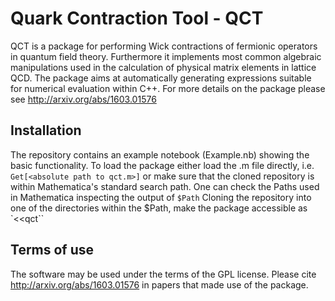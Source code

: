 # Quark Contraction Tool - QCT
QCT is a package for performing Wick contractions of fermionic operators in
quantum field theory. Furthermore it implements most common algebraic
manipulations used in the calculation of physical matrix elements in lattice
QCD. The package aims at automatically generating expressions suitable for
numerical evaluation within C++. For more details on the package please see 
http://arxiv.org/abs/1603.01576

## Installation 
The repository contains an example notebook (Example.nb) showing the basic
functionality. To load the package either load the .m file directly, i.e. 
`Get[<absolute path to qct.m>]`
or make sure that the cloned repository is within Mathematica's standard search
path. One can check the Paths used in Mathematica inspecting the output of
`$Path` 
Cloning the repository into one of the directories within the $Path, make the
package accessible as
`<<qct\``

## Terms of use
The software may be used under the terms of the  GPL license. Please cite 
http://arxiv.org/abs/1603.01576 
in papers that made use of the package. 

